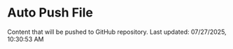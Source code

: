# Auto Push File

Content that will be pushed to GitHub repository.
Last updated: 07/27/2025, 10:30:53 AM